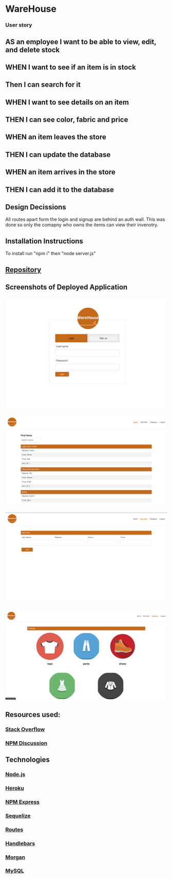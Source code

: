 # WareHouse

### User story

## AS an employee I want to be able to view, edit, and delete stock

## WHEN I want to see if an item is in stock

## Then I can search for it

## WHEN I want to see details on an item

## THEN I can see color, fabric and price

## WHEN an item leaves the store

## THEN I can update the database

## WHEN an item arrives in the store

## THEN I can add it to the database

## Design Decissions

All routes apart form the login and signup are behind an auth wall.
This was done so only the comapny who owns the items can view their invenotry.

## Installation Instructions

To install run "npm i"
then "node server.js"

## [Repository](https://github.com/GreenTeamm/WareHouse)

## Screenshots of Deployed Application

### ![Screenshot](public/assets/screenshot1.png)

### ![Screenshot](public/assets/screenshot2.png)

### ![Screenshot](public/assets/screenshot3.png)

### ![Screenshot](public/assets/screenshot4.png)

## Resources used:

### [Stack Overflow](https://stackoverflow.com/)

### [NPM Discussion](https://github.com/npm/feedback/discussions)

## Technologies

### [Node.js](https://nodejs.org/)

### [Heroku](https://www.heroku.com/)

### [NPM Express](https://www.npmjs.com/package/express)

### [Sequelize](https://sequelize.org/)

### [Routes](https://www.npmjs.com/package/routes)

### [Handlebars](https://handlebarsjs.com/)

### [Morgan](https://www.npmjs.com/package/morgan)

### [MySQL](https://www.mysql.com/)
